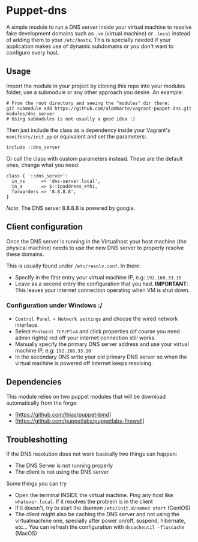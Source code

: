 # Puppet-dns

A simple module to run a DNS server inside your virtual machine to resolve fake development domains such as `.vm` (virtual machine) or `.local` instead of adding them to your `/etc/hosts`. This is specially needed if your application makes use of dynamic subdomains or you don't want to configure every host.

## Usage
Import the module in your project by cloning this repo into your modules folder, use a submodule or any other approach you desire. An example:

    # From the root directory and seeing the "modules" dir there:
    git submodule add https://github.com/alombarte/vagrant-puppet-dns.git modules/dns_server
    # Using submodules is not usually a good idea :)

Then just include the class as a dependency inside your Vagrant's `manifests/init.pp` or equivalent and set the parameters:

    include ::dns_server

Or call the class with custom parameters instead. These are the default ones, change what you need:

    class { '::dns_server':
      in_ns      => 'dns-server.local',
      in_a       => $::ipaddress_eth1,
      forwarders => '8.8.8.8',
    }

*Note*: The DNS server 8.8.8.8 is powered by google.

## Client configuration
Once the DNS server is running in the Virtualhost your host machine (the physical machine) needs to use the new DNS server to properly resolve these domains.

This is usually found under `/etc/resolv.conf`. In there:

- Specify in the first entry your virtual machine IP, e.g: `192.168.33.10`
- Leave as a second entry the configuration that you had. **IMPORTANT**: This leaves your internet connection operating when VM is shut down.

### Configuration under Windows :/

- `Control Panel > Network settings` and choose the wired network interface.
- Select `Protocol TCP/PIv4` and click properties (of course you need admin rights)
red off your internet connection still works.
- Manually specify the primary DNS server address and use your virtual machine IP, e.g: `192.168.33.10`
- In the secondary DNS write your old primary DNS server so when the virtual machine is powered off Internet keeps resolving.


## Dependencies
This module relies on two puppet modules that will be download automatically from the forge:

 - [https://github.com/thias/puppet-bind]
 - [https://github.com/puppetlabs/puppetlabs-firewall]

## Troubleshotting
If the DNS resolution does not work basically two things can happen:

- The DNS Server is not running properly
- The client is not using the DNS server

Some things you can try

- Open the terminal INSIDE the virtual machine. Ping any host like `whatever.local`. If it resolves the problem is in the client
- If it doesn't, try to start the daemon `/etc/init.d/named start` (CentOS)
- The client might also be caching the DNS server and not using the virtualmachine one, specially after  power on/off, suspend, hibernate, etc... You can refresh the configuration with `dscacheutil -fluscache` (MacOS)
